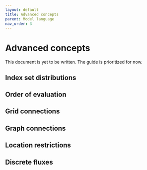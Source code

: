 ```yaml
---
layout: default
title: Advanced concepts
parent: Model language
nav_order: 3
---
```


# Advanced concepts

This document is yet to be written. The guide is prioritized for now.

## Index set distributions

## Order of evaluation

## Grid connections

## Graph connections

## Location restrictions

## Discrete fluxes

